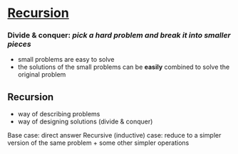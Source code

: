 # [Recursion]()

### Divide & conquer: _pick a hard problem and break it into smaller pieces_
- small problems are easy to solve
- the solutions of the small problems can be **easily** combined to solve the original problem

## Recursion
- way of describing problems
- way of designing solutions (divide & conquer)

Base case: direct answer
Recursive (inductive) case: reduce to a simpler version of the same problem + some other simpler operations